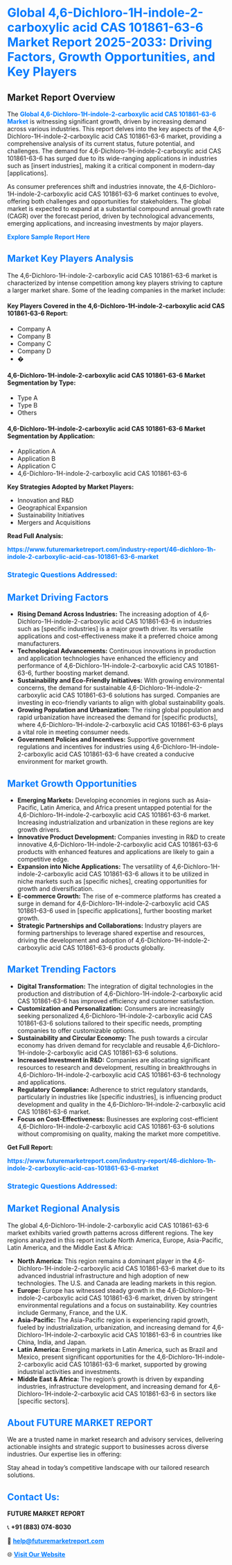 <h1 style="color: #007BFF;">Global 4,6-Dichloro-1H-indole-2-carboxylic acid CAS 101861-63-6 Market Report 2025-2033: Driving Factors, Growth Opportunities, and Key Players</h1>

<section id="overview">
<h2>Market Report Overview</h2>
<p>The <a href="https://www.futuremarketreport.com/industry-report/46-dichloro-1h-indole-2-carboxylic-acid-cas-101861-63-6-market" style="color: #007BFF; text-decoration: none;"><strong>Global 4,6-Dichloro-1H-indole-2-carboxylic acid CAS 101861-63-6 Market</strong></a> is witnessing significant growth, driven by increasing demand across various industries. This report delves into the key aspects of the 4,6-Dichloro-1H-indole-2-carboxylic acid CAS 101861-63-6 market, providing a comprehensive analysis of its current status, future potential, and challenges. The demand for 4,6-Dichloro-1H-indole-2-carboxylic acid CAS 101861-63-6 has surged due to its wide-ranging applications in industries such as [insert industries], making it a critical component in modern-day [applications].</p>
<p>As consumer preferences shift and industries innovate, the 4,6-Dichloro-1H-indole-2-carboxylic acid CAS 101861-63-6 market continues to evolve, offering both challenges and opportunities for stakeholders. The global market is expected to expand at a substantial compound annual growth rate (CAGR) over the forecast period, driven by technological advancements, emerging applications, and increasing investments by major players.</p>
</section>

<section id="overview">
<p><a href="https://www.futuremarketreport.com/request-sample/reportId=119265" style="color: #007BFF; text-decoration: none;"><strong>Explore Sample Report Here</strong></a></p>
</section>

<section id="key-players">
<h2 style="color: #007BFF;">Market Key Players Analysis</h2>
<p>The 4,6-Dichloro-1H-indole-2-carboxylic acid CAS 101861-63-6 market is characterized by intense competition among key players striving to capture a larger market share. Some of the leading companies in the market include:</p>
<h4>Key Players Covered in the 4,6-Dichloro-1H-indole-2-carboxylic acid CAS 101861-63-6 Report:</h4>
<ul><li>Company A</li><li>Company B</li><li>Company C</li><li>Company D</li><li>�</li></ul>
<h4>4,6-Dichloro-1H-indole-2-carboxylic acid CAS 101861-63-6 Market Segmentation by Type:</h4>
<ul><li>Type A</li><li>Type B</li><li>Others</li></ul>

<h4>4,6-Dichloro-1H-indole-2-carboxylic acid CAS 101861-63-6 Market Segmentation by Application:</h4>
<ul><li>Application A</li><li>Application B</li><li>Application C</li><li>4,6-Dichloro-1H-indole-2-carboxylic acid CAS 101861-63-6</li></ul>
<p><strong>Key Strategies Adopted by Market Players:</strong></p>
<ul>
<li>Innovation and R&D</li>
<li>Geographical Expansion</li>
<li>Sustainability Initiatives</li>
<li>Mergers and Acquisitions</li>
</ul>
</section>

<section>
<p><strong>Read Full Analysis: </strong></p><a href="https://www.futuremarketreport.com/industry-report/46-dichloro-1h-indole-2-carboxylic-acid-cas-101861-63-6-market" style="color: #007BFF; text-decoration: none;"><strong>https://www.futuremarketreport.com/industry-report/46-dichloro-1h-indole-2-carboxylic-acid-cas-101861-63-6-market</strong></a>
<h3 style="color: #007BFF;">Strategic Questions Addressed:</h3>
</section>

<section id="driving-factors">
<h2 style="color: #007BFF;">Market Driving Factors</h2>
<ul>
<li><strong>Rising Demand Across Industries:</strong> The increasing adoption of 4,6-Dichloro-1H-indole-2-carboxylic acid CAS 101861-63-6 in industries such as [specific industries] is a major growth driver. Its versatile applications and cost-effectiveness make it a preferred choice among manufacturers.</li>
<li><strong>Technological Advancements:</strong> Continuous innovations in production and application technologies have enhanced the efficiency and performance of 4,6-Dichloro-1H-indole-2-carboxylic acid CAS 101861-63-6, further boosting market demand.</li>
<li><strong>Sustainability and Eco-Friendly Initiatives:</strong> With growing environmental concerns, the demand for sustainable 4,6-Dichloro-1H-indole-2-carboxylic acid CAS 101861-63-6 solutions has surged. Companies are investing in eco-friendly variants to align with global sustainability goals.</li>
<li><strong>Growing Population and Urbanization:</strong> The rising global population and rapid urbanization have increased the demand for [specific products], where 4,6-Dichloro-1H-indole-2-carboxylic acid CAS 101861-63-6 plays a vital role in meeting consumer needs.</li>
<li><strong>Government Policies and Incentives:</strong> Supportive government regulations and incentives for industries using 4,6-Dichloro-1H-indole-2-carboxylic acid CAS 101861-63-6 have created a conducive environment for market growth.</li>
</ul>
</section>

<section id="growth-opportunities">
<h2 style="color: #007BFF;">Market Growth Opportunities</h2>
<ul>
<li><strong>Emerging Markets:</strong> Developing economies in regions such as Asia-Pacific, Latin America, and Africa present untapped potential for the 4,6-Dichloro-1H-indole-2-carboxylic acid CAS 101861-63-6 market. Increasing industrialization and urbanization in these regions are key growth drivers.</li>
<li><strong>Innovative Product Development:</strong> Companies investing in R&D to create innovative 4,6-Dichloro-1H-indole-2-carboxylic acid CAS 101861-63-6 products with enhanced features and applications are likely to gain a competitive edge.</li>
<li><strong>Expansion into Niche Applications:</strong> The versatility of 4,6-Dichloro-1H-indole-2-carboxylic acid CAS 101861-63-6 allows it to be utilized in niche markets such as [specific niches], creating opportunities for growth and diversification.</li>
<li><strong>E-commerce Growth:</strong> The rise of e-commerce platforms has created a surge in demand for 4,6-Dichloro-1H-indole-2-carboxylic acid CAS 101861-63-6 used in [specific applications], further boosting market growth.</li>
<li><strong>Strategic Partnerships and Collaborations:</strong> Industry players are forming partnerships to leverage shared expertise and resources, driving the development and adoption of 4,6-Dichloro-1H-indole-2-carboxylic acid CAS 101861-63-6 products globally.</li>
</ul>
</section>

<section id="trending-factors">
<h2 style="color: #007BFF;">Market Trending Factors</h2>
<ul>
<li><strong>Digital Transformation:</strong> The integration of digital technologies in the production and distribution of 4,6-Dichloro-1H-indole-2-carboxylic acid CAS 101861-63-6 has improved efficiency and customer satisfaction.</li>
<li><strong>Customization and Personalization:</strong> Consumers are increasingly seeking personalized 4,6-Dichloro-1H-indole-2-carboxylic acid CAS 101861-63-6 solutions tailored to their specific needs, prompting companies to offer customizable options.</li>
<li><strong>Sustainability and Circular Economy:</strong> The push towards a circular economy has driven demand for recyclable and reusable 4,6-Dichloro-1H-indole-2-carboxylic acid CAS 101861-63-6 solutions.</li>
<li><strong>Increased Investment in R&D:</strong> Companies are allocating significant resources to research and development, resulting in breakthroughs in 4,6-Dichloro-1H-indole-2-carboxylic acid CAS 101861-63-6 technology and applications.</li>
<li><strong>Regulatory Compliance:</strong> Adherence to strict regulatory standards, particularly in industries like [specific industries], is influencing product development and quality in the 4,6-Dichloro-1H-indole-2-carboxylic acid CAS 101861-63-6 market.</li>
<li><strong>Focus on Cost-Effectiveness:</strong> Businesses are exploring cost-efficient 4,6-Dichloro-1H-indole-2-carboxylic acid CAS 101861-63-6 solutions without compromising on quality, making the market more competitive.</li>
</ul>
</section>

<section>
<p><strong>Get Full Report: </strong></p><a href="https://www.futuremarketreport.com/industry-report/46-dichloro-1h-indole-2-carboxylic-acid-cas-101861-63-6-market" style="color: #007BFF; text-decoration: none;"><strong>https://www.futuremarketreport.com/industry-report/46-dichloro-1h-indole-2-carboxylic-acid-cas-101861-63-6-market</strong></a>
<h3 style="color: #007BFF;">Strategic Questions Addressed:</h3>
</section>


<section id="regional-analysis">
<h2 style="color: #007BFF;">Market Regional Analysis</h2>
<p>The global 4,6-Dichloro-1H-indole-2-carboxylic acid CAS 101861-63-6 market exhibits varied growth patterns across different regions. The key regions analyzed in this report include North America, Europe, Asia-Pacific, Latin America, and the Middle East & Africa:</p>
<ul>
<li><strong>North America:</strong> This region remains a dominant player in the 4,6-Dichloro-1H-indole-2-carboxylic acid CAS 101861-63-6 market due to its advanced industrial infrastructure and high adoption of new technologies. The U.S. and Canada are leading markets in this region.</li>
<li><strong>Europe:</strong> Europe has witnessed steady growth in the 4,6-Dichloro-1H-indole-2-carboxylic acid CAS 101861-63-6 market, driven by stringent environmental regulations and a focus on sustainability. Key countries include Germany, France, and the U.K.</li>
<li><strong>Asia-Pacific:</strong> The Asia-Pacific region is experiencing rapid growth, fueled by industrialization, urbanization, and increasing demand for 4,6-Dichloro-1H-indole-2-carboxylic acid CAS 101861-63-6 in countries like China, India, and Japan.</li>
<li><strong>Latin America:</strong> Emerging markets in Latin America, such as Brazil and Mexico, present significant opportunities for the 4,6-Dichloro-1H-indole-2-carboxylic acid CAS 101861-63-6 market, supported by growing industrial activities and investments.</li>
<li><strong>Middle East & Africa:</strong> The region’s growth is driven by expanding industries, infrastructure development, and increasing demand for 4,6-Dichloro-1H-indole-2-carboxylic acid CAS 101861-63-6 in sectors like [specific sectors].</li>
</ul>
</section>

<footer>
<h2 style="color: #007BFF;">About FUTURE MARKET REPORT</h2>
<p>We are a trusted name in market research and advisory services, delivering actionable insights and strategic support to businesses across diverse industries. Our expertise lies in offering:</p>

<p>Stay ahead in today’s competitive landscape with our tailored research solutions.</p>

<h2 style="color: #007BFF;">Contact Us:</h2>
<p><strong>FUTURE MARKET REPORT</strong></p>
<p>📞 <strong>+91 (883) 074-8030</strong></p>
<p>📧 <strong><a href="mailto:help@futuremarketreport.com" style="color: #007BFF;">help@futuremarketreport.com</a></strong></p>
<p>🌐 <strong><a href="https://www.futuremarketreport.com/" style="color: #007BFF;">Visit Our Website</a></strong></p>
</footer>
